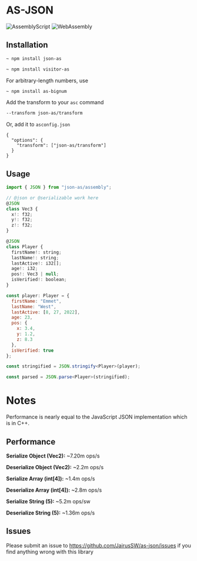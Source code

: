 # AS-JSON
![AssemblyScript](https://img.shields.io/badge/AssemblyScript-blue)
![WebAssembly](https://img.shields.io/badge/WebAssemby-purple)
## Installation

```bash
~ npm install json-as
```
```bash
~ npm install visitor-as
```

For arbitrary-length numbers, use

```bash
~ npm install as-bignum
```

Add the transform to your `asc` command

```bash
--transform json-as/transform
```

Or, add it to `asconfig.json`

```
{
  "options": {
    "transform": ["json-as/transform"]
  }
}
```

## Usage

```js
import { JSON } from "json-as/assembly";

// @json or @serializable work here
@JSON
class Vec3 {
  x!: f32;
  y!: f32;
  z!: f32;
}

@JSON
class Player {
  firstName!: string;
  lastName!: string;
  lastActive!: i32[];
  age!: i32;
  pos!: Vec3 | null;
  isVerified!: boolean;
}

const player: Player = {
  firstName: "Emmet",
  lastName: "West",
  lastActive: [8, 27, 2022],
  age: 23,
  pos: {
    x: 3.4,
    y: 1.2,
    z: 8.3
  },
  isVerified: true
};

const stringified = JSON.stringify<Player>(player);

const parsed = JSON.parse<Player>(stringified);
```

# Notes

Performance is nearly equal to the JavaScript JSON implementation which is in C++.

## Performance

**Serialize Object (Vec2):** ~7.20m ops/s

**Deserialize Object (Vec2):** ~2.2m ops/s

**Serialize Array (int[4]):** ~1.4m ops/s

**Deserialize Array (int[4]):** ~2.8m ops/s

**Serialize String (5):** ~5.2m ops/sw

**Deserialize String (5):** ~1.36m ops/s

## Issues

Please submit an issue to https://github.com/JairusSW/as-json/issues if you find anything wrong with this library